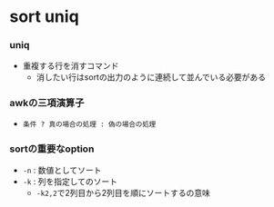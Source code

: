 # sort uniq
### uniq
- 重複する行を消すコマンド
    - 消したい行はsortの出力のように連続して並んでいる必要がある  

### awkの三項演算子
- `条件 ? 真の場合の処理 : 偽の場合の処理` 


### sortの重要なoption
- `-n` : 数値としてソート
- `-k` : 列を指定してのソート
    - `-k2,2`で2列目から2列目を順にソートするの意味